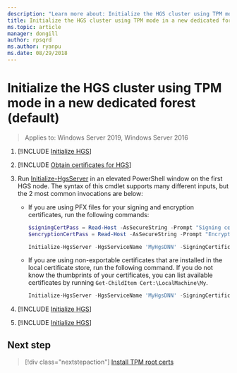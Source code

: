 ```yaml
---
description: "Learn more about: Initialize the HGS cluster using TPM mode in a new dedicated forest (default)"
title: Initialize the HGS cluster using TPM mode in a new dedicated forest (default)
ms.topic: article
manager: dongill
author: rpsqrd
ms.author: ryanpu
ms.date: 08/29/2018
---
```


# Initialize the HGS cluster using TPM mode in a new dedicated forest (default)

> Applies to: Windows Server 2019, Windows Server 2016

1.  [!INCLUDE [Initialize HGS](../../../includes/guarded-fabric-initialize-hgs-default-step-one.md)]

2.  [!INCLUDE [Obtain certificates for HGS](../../../includes/guarded-fabric-initialize-hgs-default-step-two.md)]

3.  Run [Initialize-HgsServer](/powershell/module/hgsserver/initialize-hgsserver) in an elevated PowerShell window on the first HGS node. The syntax of this cmdlet supports many different inputs, but the 2 most common invocations are below:

    -   If you are using PFX files for your signing and encryption certificates, run the following commands:

        ```powershell
        $signingCertPass = Read-Host -AsSecureString -Prompt "Signing certificate password"
        $encryptionCertPass = Read-Host -AsSecureString -Prompt "Encryption certificate password"

        Initialize-HgsServer -HgsServiceName 'MyHgsDNN' -SigningCertificatePath '.\signCert.pfx' -SigningCertificatePassword $signingCertPass -EncryptionCertificatePath '.\encCert.pfx' -EncryptionCertificatePassword $encryptionCertPass -TrustTpm
        ```

    -   If you are using non-exportable certificates that are installed in the local certificate store, run the following command. If you do not know the thumbprints of your certificates, you can list available certificates by running `Get-ChildItem Cert:\LocalMachine\My`.

        ```powershell
        Initialize-HgsServer -HgsServiceName 'MyHgsDNN' -SigningCertificateThumbprint '1A2B3C4D5E6F...' -EncryptionCertificateThumbprint '0F9E8D7C6B5A...' -TrustTpm
        ```

4.  [!INCLUDE [Initialize HGS](../../../includes/guarded-fabric-initialize-hgs-default-step-four.md)]

5.  [!INCLUDE [Initialize HGS](../../../includes/guarded-fabric-initialize-hgs-default-step-five.md)]

## Next step

> [!div class="nextstepaction"]
> [Install TPM root certs](guarded-fabric-install-trusted-tpm-root-certificates.md)